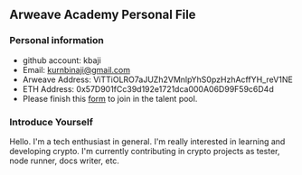 ## Arweave Academy Personal File

### Personal information

- github account: kbaji
- Email: kurnbinaji@gmail.com
- Arweave Address: ViTTiOLRO7aJUZh2VMnlpYhS0pzHzhAcffYH_reV1NE
- ETH Address: 0x57D901fCc39d192e1721dca000A06D99F59c6D4d
- Please finish this [form](https://docs.google.com/forms/d/e/1FAIpQLSfWA5fIIcBgmRppm3jNz5vmf9Mai_QMVil-2pO4r7YKn_Zhtw/viewform?usp=sf_link) to join in the talent pool.

### Introduce Yourself
Hello. I'm a tech enthusiast in general. I'm really interested in learning and developing crypto. I'm currently contributing in crypto projects as tester, node runner, docs writer, etc.
